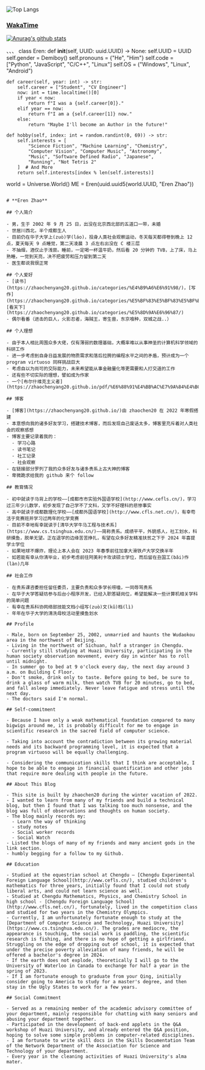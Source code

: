 ![Top Langs](https://github-readme-stats.vercel.app/api/top-langs/?username=zhaochenyang20&layout=compact&theme=radical) 
### [WakaTime](https://wakatime.com)

[![Anurag's github stats](https://github-readme-stats.vercel.app/api?username=zhaochenyang20)](https://github.com/anuraghazra/github-readme-stats)

、、、
class Eren:
    def __init__(self, UUID: uuid.UUID) -> None:
        self.UUID = UUID
        self.gender = Demiboy()
        self.pronouns = {"He", "Him"}
        self.code = ["Python", "JavaScript", "C/C++", "Linux"]
        self.OS = ("Windows", "Linux", "Android")

    def career(self, year: int) -> str:
        self.career = ["Student", "CV Engineer"]
        now: int = time.localtime()[0]
        if year < now:
            return f"I was a {self.career[0]}."
        elif year == now:
            return f"I am a {self.career[1]} now."
        else:
            return "Maybe I'll become an Author in the future!"

    def hobby(self, index: int = random.randint(0, 69)) -> str:
        self.interests = [
            "Science Fiction", "Machine Learning", "Chemistry",
            "Computer Vision", "Computer Music", "Astronomy",
            "Music", "Software Defined Radio", "Japanese",
            "Running", "Not Tetris 2"
        ]  # And More
        return self.interests[index % len(self.interests)]

world = Universe.World()
ME = Eren(uuid.uuid5(world.UUID, "Eren Zhao"))
```

# **Eren Zhao**

## 个人简介

- 男，生于 2002 年 9 月 25 日，出没在北京西北部的五道口一带，未婚
- 世居川西北，半个成都生人
- 目前仍在华子大学上(zuò)学(láo)，投身人类社会观察运动，冬天每天都得卷到晚上 12 点，夏天每天 9 点睡觉，第二天凌晨 3 点左右出没在 C 楼三层
- 不抽烟，酒仅止于浅尝。睡前，一定喝一杯温牛奶，然后看 20 分钟的 TVB，上了床，马上熟睡，一觉到天亮，决不把疲劳和压力留到第二天
- 医生都说我很正常

## 个人爱好
- [读书](https://zhaochenyang20.github.io/categories/%E4%B9%A6%E6%91%98/)，[写作](https://zhaochenyang20.github.io/categories/%E5%BF%83%E5%BF%83%E5%BF%B5%E5%BF%B5/)，[看天下](https://zhaochenyang20.github.io/categories/%E5%8D%9A%E6%96%87/)
- 偶尔看番（进击的巨人，火影忍者，海贼王，寄生兽，东京喰种，双城之战..）

## 个人理想

- 由于本人相比周围众多大佬，仅有薄弱的数理基础，大概率难以从事神圣的计算机科学领域的科研工作
- 进一步考虑到自身日益发展的物质需求和落后拉胯的编程水平之间的矛盾，预计成为一个 program virtuoso 同样挑战巨大
- 考虑自以为尚可的交际能力，未来希望能从事金融量化等更需要和人打交道的工作
- 还有些不切实际的理想，譬如成为作家
- 一个[布尔什维克主义者](https://zhaochenyang20.github.io/pdf/%E6%88%91%E4%BB%AC%E7%9A%84%E4%BC%9F%E5%A4%A7%E4%B8%8E%E6%B8%BA%E5%B0%8F.pdf)

## 博客

- [博客](https://zhaochenyang20.github.io/)由 zhaochen20 在 2022 年寒假搭建
- 本意想向我的诸多好友学习，搭建技术博客，而后发现自己废话太多，博客里充斥着对人类社会的观察感想
- 博客主要记录着我的：
  - 学习心路
  - 读书笔记
  - 社工记录
  - 社会观察
- 在链接部分罗列了我的众多好友与诸多贵系上古大神的博客
- 卑微跪求给我的 github 来个 follow

## 教育情况

- 初中就读于马背上的学校——[成都市市实验外国语学校](http://www.cefls.cn/)，学习过三年少儿数学，初步发现了自己学不了文科，又学不好理科的悲惨事实
- 高中就读于成都数理化学校——[成都外国语学校](http://www.cfls.net.cn/)，有幸苟活于竞赛班并学习过两年的化学竞赛
- 目前不幸地有幸就读于[清华大学牛马工程与技术系](https://www.cs.tsinghua.edu.cn/)——简称贵系。成绩平平，外貌感人，社工划水，科研摸鱼，脱单无望。正在退学的边缘苦苦挣扎，有望在众多好友精准扶贫之下于 2024 年喜提学士学位
- 如果地球不爆炸，理论上本人会在 2023 年春季前往加拿大滑铁卢大学交换半年
- 如若能有幸从你清毕业，初步考虑前往阿美利卡攻读硕士学位，而后留在丑国工(bǎi)作(làn)几年

## 社会工作

- 在贵系课咨委担任留任委员，主要负责和众多学长唠嗑，一同辱骂贵系
- 在华子大学答疑坊参与后台小程序开发，已经入职答疑岗位，希望能解决一些计算机相关学科的简单问题
- 有幸在贵系科协网络部技能文档小组写(zuò)文(kǔ)档(lì)
- 年年在华子大学的清洗母校活动里摸鱼划水

## Profile

- Male, born on September 25, 2002, unmarried and haunts the Wudaokou area in the northwest of Beijing.
- Living in the northwest of Sichuan, half a stranger in Chengdu.
- Currently still studying at Huazi University, participating in the human society observation movement, every day in winter has to roll until midnight.
- In summer go to bed at 9 o'clock every day, the next day around 3 a.m. on Building C Floor.
- Don't smoke, drink only to taste. Before going to bed, be sure to drink a glass of warm milk, then watch TVB for 20 minutes, go to bed, and fall asleep immediately. Never leave fatigue and stress until the next day.
- The doctors said I'm normal.

## Self-commitment

- Because I have only a weak mathematical foundation compared to many bigwigs around me, it is probably difficult for me to engage in scientific research in the sacred field of computer science.

- Taking into account the contradiction between its growing material needs and its backward programming level, it is expected that a program virtuoso will be equally challenging.

- Considering the communication skills that I think are acceptable, I hope to be able to engage in financial quantification and other jobs that require more dealing with people in the future.

## About This Blog

- This site is built by zhaochen20 during the winter vacation of 2022.
- I wanted to learn from many of my friends and build a technical blog, but then I found that I was talking too much nonsense, and the blog was full of observations and thoughts on human society.
- The blog mainly records my:
  - Learn the way of thinking
  - study notes
  - Social worker records
  - Social Watch
- Listed the blogs of many of my friends and many ancient gods in the link section.
- humbly begging for a follow to my Github.

## Education

- Studied at the equestrian school at Chengdu – [Chengdu Experimental Foreign Language School](http://www.cefls.cn/), studied children's mathematics for three years, initially found that I could not study liberal arts, and could not learn science as well.
- Studied at Chengdu Mathematics, Physics, and Chemistry School in high school - [Chengdu Foreign Language School](http://www.cfls.net.cn/), fortunately, lived in the competition class and studied for two years in the Chemistry Olympics.
- Currently, I am unfortunately fortunate enough to study at the [Department of Computer Science and Technology, Huazi University](https://www.cs.tsinghua.edu.cn/). The grades are mediocre, the appearance is touching, the social work is paddling, the scientific research is fishing, and there is no hope of getting a girlfriend. Struggling on the edge of dropping out of school, it is expected that under the precise poverty alleviation of many friends, he will be offered a bachelor's degree in 2024.
- If the earth does not explode, theoretically I will go to the University of Waterloo in Canada to exchange for half a year in the spring of 2023.
- If I am fortunate enough to graduate from your Qing, initially consider going to America to study for a master's degree, and then stay in the Ugly States to work for a few years.

## Social Commitment

- Served as a remaining member of the academic advisory committee of your department, mainly responsible for chatting with many seniors and abusing your department together.
- Participated in the development of back-end applets in the Q&A workshop of Huazi University, and already entered the Q&A position, hoping to solve some simple problems in computer-related disciplines.
- I am fortunate to write skill docs in the Skills Documentation Team of the Network Department of the Association for Science and Technology of your department.
- Every year in the cleaning activities of Huazi University's alma mater.
